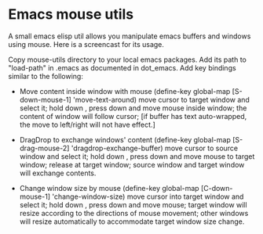 Emacs mouse utils
=================

A small emacs elisp util allows you manipulate emacs buffers and windows using mouse.
Here is a screencast for its usage.

Copy mouse-utils directory to your local emacs packages. Add its path to "load-path" 
in .emacs as documented in dot_emacs. Add key bindings similar to the following:

* Move content inside window with mouse
	(define-key global-map [S-down-mouse-1] 'move-text-around)
	move cursor to target window and select it; 
	hold down <Shift>, press down <mouse-1> and move mouse inside window; 
	the content of window will follow cursor; 
	[if buffer has text auto-wrapped, the move to left/right will not have effect.]

* DragDrop to exchange windows' content
	(define-key global-map [S-drag-mouse-2] 'dragdrop-exchange-buffer)
	move cursor to source window and select it; 
	hold down <Shift>, press down <mouse-2> and move mouse to target window;
	release <mouse-2> at target window;
	source window and target window will exchange contents.

* Change window size by mouse
	(define-key global-map [C-down-mouse-1] 'change-window-size)
	move cursor into target window and select it;
	hold down <Ctrl>, press down <mouse-1> and move mouse;
	target window will resize according to the directions of mouse movement;
	other windows will resize automatically to accommodate target window size change.
